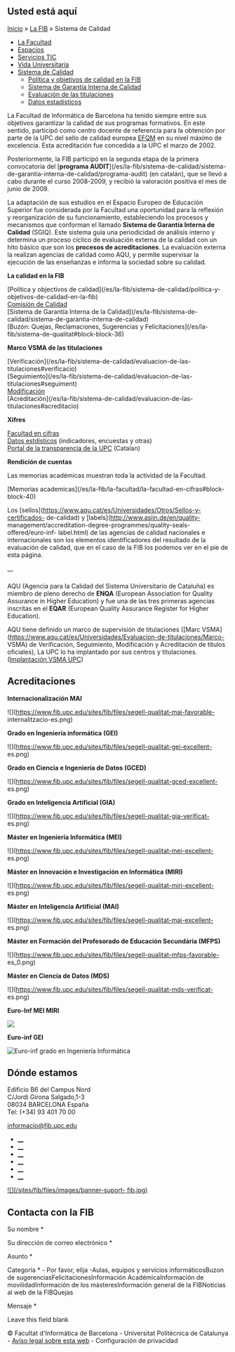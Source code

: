 ## Usted está aquí

[Inicio](/es) » [La FIB](/es/la-fib) » Sistema de Calidad

  * [La Facultad](/es/la-fib/la-facultad)
  * [Espacios](/es/la-fib/espacios)
  * [Servicios TIC](/es/la-fib/servicios-tic)
  * [Vida Universitaria](/es/la-fib/vida-universitaria)
  * [Sistema de Calidad](/es/la-fib/sistema-de-qualitat)
    * [Política y objetivos de calidad en la FIB](/es/la-fib/sistema-de-calidad/politica-y-objetivos-de-calidad-en-la-fib)
    * [Sistema de Garantía Interna de Calidad](/es/la-fib/sistema-de-calidad/sistema-de-garantia-interna-de-calidad)
    * [Evaluación de las titulaciones](/es/la-fib/sistema-de-calidad/evaluacion-de-las-titulaciones)
    * [Datos estadísticos](/es/la-fib/sistema-de-calidad/datos-estadisticos)

La Facultad de Informática de Barcelona ha tenido siempre entre sus objetivos
garantizar la calidad de sus programas formativos. En este sentido, participó
como centro docente de referencia para la obtención por parte de la UPC del
sello de calidad europea [EFQM](https://efqm.org/es/) en su nivel máximo de
excelencia. Esta acreditación fue concedida a la UPC el marzo de 2002.

Posteriormente, la FIB participó en la segunda etapa de la primera
convocatoria del [**programa AUDIT**](/es/la-fib/sistema-de-calidad/sistema-
de-garantia-interna-de-calidad/programa-audit) (en catalán), que se llevó a
cabo durante el curso 2008-2009, y recibió la valoración positiva el mes de
junio de 2009.

La adaptación de sus estudios en el Espacio Europeo de Educación Superior fue
considerada por la Facultad una oportunidad para la reflexión y reorganización
de su funcionamiento, estableciendo los procesos y mecanismos que conforman el
llamado **Sistema de Garantía Interna de Calidad** (SGIQ). Este sistema guía
una periodicidad de análisis interno y determina un proceso cíclico de
evaluación externa de la calidad con un hito básico que son los **procesos de
acreditaciones**. La evaluación externa la realizan agencias de calidad como
AQU, y permite supervisar la ejecución de las enseñanzas e informa la sociedad
sobre su calidad.



**La calidad en la FIB**



[Política y objectivos de calidad](/es/la-fib/sistema-de-calidad/politica-y-
objetivos-de-calidad-en-la-fib)  
[Comisión de Calidad](/es/la-fib/la-facultad/gobierno/cq)  
[Sistema de Garantía Interna de la Calidad](/es/la-fib/sistema-de-
calidad/sistema-de-garantia-interna-de-calidad)  
[Buzón: Quejas, Reclamaciones, Sugerencias y Felicitaciones](/es/la-
fib/sistema-de-qualitat#block-block-36)

**Marco VSMA de las titulaciones**



[Verificación](/es/la-fib/sistema-de-calidad/evaluacion-de-las-
titulaciones#verificacio)  
[Seguimiento](/es/la-fib/sistema-de-calidad/evaluacion-de-las-
titulaciones#seguiment)  
[Modificación](https://www.upc.edu/seguimentdetitulacions/ca/modificacio)  
[Acreditación](/es/la-fib/sistema-de-calidad/evaluacion-de-las-
titulaciones#acreditacio)

**Xifres**



[Facultad en cifras](/es/la-fib/la-facultad/la-facultad-en-cifras)  
[Datos estdísticos](/es/la-fib/sistema-de-calidad/datos-estadisticos)
(indicadores, encuestas y otras)  
[Portal de la transparencia de la UPC](http://www.upc.edu/transparencia/ca)
(Catalan)

**Rendición de cuentas**



Las memorias académicas muestran toda la actividad de la Facultad.

[Memorias academicas](/es/la-fib/la-facultad/la-facultad-en-cifras#block-
block-40)

Los [sellos](https://www.aqu.cat/es/Universidades/Otros/Sellos-y-certificados-
de-calidad) y [labels](http://www.asiin.de/en/quality-
management/accreditation-degree-programmes/quality-seals-offered/euro-inf-
label.html) de las agencias de calidad nacionales e internacionales son los
elementos identificadores del resultado de la evaluación de calidad, que en el
caso de la FIB los podemos ver en el pie de esta página.



__

###

AQU (Agencia para la Calidad del Sistema Universitario de Cataluña) es miembro
de pleno derecho de **ENQA**  (European Association for Quality Assurance in
Higher Education) y fue una de las tres primeras agencias inscritas en el
**EQAR**  (European Quality Assurance Register for Higher Education).

AQU tiene definido un marco de supervisión de titulaciones ([Marc
VSMA](https://www.aqu.cat/es/Universidades/Evaluacion-de-titulaciones/Marco-
VSMA) de Verificación, Seguimiento, Modificación y Acreditación de títulos
oficiales), La UPC lo ha implantado por sus centros y
titulaciones.([Implantación VSMA
UPC](http://www.upc.edu/seguimentdetitulacions))

## Acreditaciones

**Internacionalización MAI**

![](https://www.fib.upc.edu/sites/fib/files/segell-qualitat-mai-favorable-
internalitzacio-es.png)

**Grado en Ingeniería informática (GEI)**

![](https://www.fib.upc.edu/sites/fib/files/segell-qualitat-gei-excellent-
es.png)

**Grado en Ciencia e Ingeniería de Datos (GCED)**

![](https://www.fib.upc.edu/sites/fib/files/segell-qualitat-gced-excellent-
es.png)

**Grado en Inteligencia Artificial (GIA)**

![](https://www.fib.upc.edu/sites/fib/files/segell-qualitat-gia-verificat-
es.png)

**Máster en Ingeniería Informática (MEI)**

![](https://www.fib.upc.edu/sites/fib/files/segell-qualitat-mei-excellent-
es.png)

**Máster en Innovación e Investigación en Informática (MIRI)**

![](https://www.fib.upc.edu/sites/fib/files/segell-qualitat-miri-excellent-
es.png)

**Máster en Inteligencia Artificial (MAI)**

![](https://www.fib.upc.edu/sites/fib/files/segell-qualitat-mai-excellent-
es.png)

**Máster en Formación del Profesorado de Educación Secundária (MFPS)**

![](https://www.fib.upc.edu/sites/fib/files/segell-qualitat-mfps-favorable-
es_0.png)

**Máster en Ciencia de Datos (MDS)**

![](https://www.fib.upc.edu/sites/fib/files/segell-qualitat-mds-verificat-
es.png)

**Euro-Inf MEI MIRI**

![](https://www.fib.upc.edu/sites/fib/files/fib-eur-inf-master.png)

**Euro-inf GEI**

![Euro-inf grado en Ingeniería
Informática](https://www.fib.upc.edu/sites/fib/files/euro_inf_bachelor.png)

## Dónde estamos

Edificio B6 del Campus Nord  
C/Jordi Girona Salgado,1-3  
08034 BARCELONA España  
Tel: (+34) 93 401 70 00

[informacio@fib.upc.edu](mailto:informacio@fib.upc.edu)

  * [__](/es/noticies/rss.rss)
  * [__](https://www.facebook.com/fib.upc)
  * [__](https://twitter.com/fib_upc)
  * [__](https://www.flickr.com/photos/fib-upc/albums)
  * [__](https://www.youtube.com/user/mediafib)
  * [__](https://www.instagram.com/fib.upc/)

[![](/sites/fib/files/images/banner-suport-
fib.jpg)](http://suport.fib.upc.edu)

## Contacta con la FIB

Su nombre *

Su dirección de correo electrónico *

Asunto *

Categoría * \- Por favor, elija -Aulas, equipos y servicios informáticosBuzon
de sugerenciasFelicitacionesInformación AcadémicaInformación de
movilidadInformación de los másteresInformación general de la FIBNoticias al
web de la FIBQuejas

Mensaje *

Leave this field blank

© Facultat d'Informàtica de Barcelona - Universitat Politècnica de Catalunya -
[Avíso legal sobre esta web](/es/aviso-legal-sobre-esta-web) \- Configuración
de privacidad

